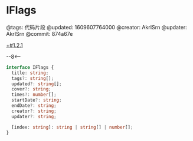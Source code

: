 # IFlags

@tags: 代码片段
@updated: 1609607764000
@creator: AkrISrn
@updater: AkrISrn
@commit: 874a67e

[+#1.2.1](/snippets/version-when-last-update.md)

--8<--

```ts
interface IFlags {
  title: string;
  tags?: string[];
  updated?: string[];
  cover?: string;
  times?: number[];
  startDate?: string;
  endDate?: string;
  creator?: string;
  updater?: string;

  [index: string]: string | string[] | number[];
}
```
